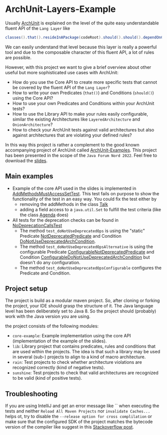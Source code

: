 # ArchUnit-Layers-Example

Usually [ArchUnit](https://www.archunit.org/) is explained on the level of the quite easy understandable fluent API of the `Lang Layer` like

```java
classes().that().resideInAPackage(codeRoot).should().should().dependOnClassesThat().areInterfaces()
```

We can easily understand that level because this layer is really a powerful tool and due to the composable character of this fluent API, a lot of rules are possible.

However, with this project we want to give a brief overview about other useful but more sophisticated use cases with ArchUnit:
- How do you use the Core API to create more specific tests that cannot be covered by the fluent API of the `Lang Layer`?
- How to write your own Predicates (`that()`) and Conditions (`should()`) using the Core API?
- How to use your own Predicates and Conditions within your ArchUnit tests?
- How to use the Library API to make your rules easily configurable, similar the existing Architectures like `LayeredArchitecture` and `OnionArchitecture`?
- How to check your ArchUnit tests against valid architectures but also against architectures that are violating your defined rules?

In this way this project is rather a complement to the good known accompanying project of ArchUnit called [ArchUnit-Examples](https://github.com/TNG/ArchUnit-Examples).
This project has been presented in the scope of the `Java Forum Nord 2022`. Feel free to download the [slides](./ArchUnit-Layers-Example.pdf).

## Main examples

- Example of the core API used in the slides is implemented in [AddMethodsMustAccessSetTest](./testprj/core-example/src/test/java/de/test/core/AddMethodsMustAccessSetTest.java). This test fails on purpose to show the functionality of the test in an easy way. You could fix the test either by
  - removing the addMethods in the class [Talk](./testprj/core-example/src/main/java/de/test/core/Talk.java)
  - adding a field access to a `java.util.Set` to fulfill the test criteria (like the class [Agenda](./testprj/core-example/src/main/java/de/test/core/Agenda.java) does)
- All tests for the deprecation checks can be found in [NoDeprecationCallsTest](./testprj/rain/src/test/java/arctests/NoDeprecationCallsTest.java)
  - The method `test_doNotUseDeprecatedOps` is using the "static" Predicate [NotDeprecatedPredicate](./lib/myArchTestLib/src/main/java/hamburg/kaischmidt/myarctestlib/arctests/NotDeprecatedPredicate.java) and Condition [DoNotUseDeprecatedArchCondition](./lib/myArchTestLib/src/main/java/hamburg/kaischmidt/myarctestlib/arctests/DoNotUseDeprecatedArchCondition.java).
  - The method `test_doNotUseDeprecatedOpsAlternative` is using the configurable Predicate [ConfigurableNotDeprecatedPredicate](./lib/myArchTestLib/src/main/java/hamburg/kaischmidt/myarctestlib/arctests/ConfigurableNotDeprecatedPredicate.java) and Condition [ConfigurableDoNotUseDeprecatedArchCondition](./lib/myArchTestLib/src/main/java/hamburg/kaischmidt/myarctestlib/arctests/ConfigurableDoNotUseDeprecatedArchCondition.java) but doesn't do any configuration.
  - The method `test_doNotUseDeprecatedOpsConfigurable` configures the Predicate and Condition.

## Project setup

The project is build as a modular maven project. So, after cloning or forking the project, your IDE should grasp the structure of it.
The Java language level has been deliberately set to Java 8. So the project should (probably) work with the Java version you are using.

the project consists of the following modules:
- `core-example`: Example implementation using the core API (implementation of the example of the slides).
- `lib`: Library project that contains predicates, rules and conditions that are used within the projects. The idea is that such a library may be used in several (sub-) projects to align to a kind of macro architecture.
- `rain`: Test projects to check whether architecture violations are recognized correctly (kind of negative tests).
- `sunshine`: Test projects to check that valid architectures are recognized to be valid (kind of positive tests). 

## Troubleshooting

If you are using IntelliJ and get an error message like `` when executing the tests and neither `Reload All Maven Projects` nor `invalidate Caches...` helps ot, try to disable the `--release option for cross complilation`
or make sure that the configured SDK of the project matches the bytecode version of the compiler like suggest in this [Stackoverflow post](https://stackoverflow.com/questions/40448203/intellij-says-the-package-does-not-exist-but-i-can-access-the-package).